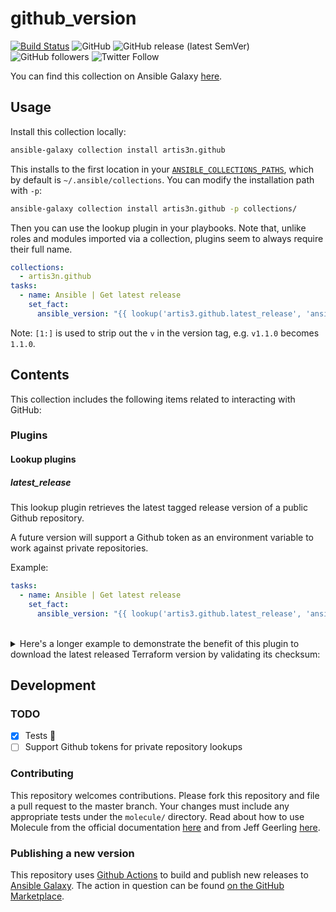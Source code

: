 # github_version

[![Build Status](https://img.shields.io/endpoint.svg?url=https%3A%2F%2Factions-badge.atrox.dev%2Fartis3n%2Fgithub_version-ansible_plugin%2Fbadge&style=flat)](https://actions-badge.atrox.dev/artis3n/github_version-ansible_plugin/goto)
![GitHub](https://img.shields.io/github/license/artis3n/ansible-collection-github)
![GitHub release (latest SemVer)](https://img.shields.io/github/v/release/artis3n/ansible-collection-github)
![GitHub followers](https://img.shields.io/github/followers/artis3n?style=social)
![Twitter Follow](https://img.shields.io/twitter/follow/artis3n?style=social)

You can find this collection on Ansible Galaxy [here](https://galaxy.ansible.com/artis3n/github).

## Usage

Install this collection locally:

```bash
ansible-galaxy collection install artis3n.github
```

This installs to the first location in your [`ANSIBLE_COLLECTIONS_PATHS`](https://docs.ansible.com/ansible/devel/reference_appendices/config.html#collections-paths), which by default is `~/.ansible/collections`. You can modify the installation path with `-p`:

```bash
ansible-galaxy collection install artis3n.github -p collections/
```

Then you can use the lookup plugin in your playbooks. Note that, unlike roles and modules imported via a collection, plugins seem to always require their full name.

```yaml
collections:
  - artis3n.github
tasks:
  - name: Ansible | Get latest release
    set_fact:
      ansible_version: "{{ lookup('artis3.github.latest_release', 'ansible/ansible')[1:] }}
```

Note: `[1:]` is used to strip out the `v` in the version tag, e.g. `v1.1.0` becomes `1.1.0`.

## Contents

This collection includes the following items related to interacting with GitHub:

### Plugins

#### Lookup plugins

##### latest_release

This lookup plugin retrieves the latest tagged release version of a public Github repository.

A future version will support a Github token as an environment variable to work against private repositories.

Example:

```yaml
tasks:
  - name: Ansible | Get latest release
    set_fact:
      ansible_version: "{{ lookup('artis3.github.latest_release', 'ansible/ansible')[1:] }}
```

<br>

<details><summary>Here's a longer example to demonstrate the benefit of this plugin to download the latest released Terraform version by validating its checksum:</summary>

```yaml
- name: Terraform | Get latest release
  set_fact:
    terraform_version: "{{ lookup('artis3.github.release_version', 'hashicorp/terraform')[1:] }}"

- name: Terraform | Ensure directory
  file:
    path: "{{ install_dir }}/terraform_{{ terraform_version }}"
    state: directory
  register: terraform_directory

- name: Terraform | Get hashes
  get_url:
    url: https://releases.hashicorp.com/terraform/{{ terraform_version }}/terraform_{{ terraform_version }}_SHA256SUMS
    dest: "{{ terraform_directory.path }}/SHA256SUMS"
  register: terraform_shas_file
  changed_when: false

- name: Terraform | Construct regex
  set_fact:
    terraform_sha_hash: "{{ '.*\\s\\sterraform_' + (terraform_version | regex_escape()) + '_linux_amd64\\.zip' }}"

- name: Terraform | Extract sha hash
  set_fact:
    # https://regex101.com/r/RS94Us/1
    terraform_sha_string: "{{ lookup('file', terraform_shas_file.dest) | regex_findall(terraform_sha_hash) | first }}"

- name: Terraform | Download
  get_url:
    url: https://releases.hashicorp.com/terraform/{{ terraform_version }}/terraform_{{ terraform_version }}_{{ os_short }}.zip
    dest: "{{ install_dir }}/terraform_{{ terraform_version }}.zip"
    checksum: sha256:{{ terraform_sha_string.split(' ')[0] }}
  register: terraform_download
```
</details>

## Development

### TODO

- [x] Tests :grimacing:
- [ ] Support Github tokens for private repository lookups

### Contributing

This repository welcomes contributions. Please fork this repository and file a pull request to the master branch. Your changes must include any appropriate tests under the `molecule/` directory. Read about how to use Molecule from the official documentation [here][molecule official] and from Jeff Geerling [here][geerlingguy molecule].

### Publishing a new version

This repository uses [Github Actions][] to build and publish new releases to [Ansible Galaxy][]. The action in question can be found [on the GitHub Marketplace][github marketplace].

[github actions]: https://help.github.com/en/github/automating-your-workflow-with-github-actions/about-github-actions
[ansible galaxy]: https://galaxy.ansible.com/
[github marketplace]: https://github.com/marketplace/actions/deploy-ansible-galaxy-collection
[geerlingguy molecule]: https://www.jeffgeerling.com/blog/2019/how-add-integration-tests-ansible-collection-molecule
[molecule official]: https://molecule.readthedocs.io/en/stable/
